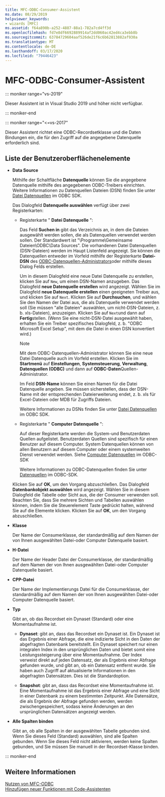```yaml
---
title: MFC-ODBC-Consumer-Assistent
ms.date: 08/29/2019
helpviewer_keywords:
- wizards [MFC]
ms.assetid: f64a890b-a252-4887-88a1-782a7cd4ff3d
ms.openlocfilehash: fd7e8df6692889914af2dd060ac42ed4ca3ebb8b
ms.sourcegitcommit: 63784729604aaf526de21f6c6b62813882af930a
ms.translationtype: MT
ms.contentlocale: de-DE
ms.lasthandoff: 03/17/2020
ms.locfileid: "79446423"
---
```

# <a name="mfc-odbc-consumer-wizard"></a>MFC-ODBC-Consumer-Assistent

::: moniker range="vs-2019"

Dieser Assistent ist in Visual Studio 2019 und höher nicht verfügbar.

::: moniker-end

::: moniker range="<=vs-2017"

Dieser Assistent richtet eine ODBC-Recordsetklasse und die Daten Bindungen ein, die für den Zugriff auf die angegebene Datenquelle erforderlich sind.

## <a name="uielement-list"></a>Liste der Benutzeroberflächenelemente

- **Data Source**

  Mithilfe der Schaltfläche **Datenquelle** können Sie die angegebene Datenquelle mithilfe des angegebenen ODBC-Treibers einrichten. Weitere Informationen zu Datenquellen Dateien (DSN) finden Sie unter [Datei Datenquellen](/sql/odbc/reference/file-data-sources) im ODBC SDK.

  Das Dialogfeld **Datenquelle auswählen** verfügt über zwei Registerkarten:

  - Registerkarte " **Datei Datenquelle** ":

     Das Feld **Suchen in** gibt das Verzeichnis an, in dem die Dateien ausgewählt werden sollen, die als Datenquellen verwendet werden sollen. Der Standardwert ist "\Programme\Gemeinsame Dateien\ODBC\Data Sources". Die vorhandenen Datei Datenquellen (DSN-Dateien) werden im Haupt Listenfeld angezeigt. Sie können die Datenquellen entweder im Vorfeld mithilfe der Registerkarte **Datei-DSN** des [ODBC-Datenquellen-Administrators](/sql/odbc/admin/odbc-data-source-administrator)oder mithilfe dieses Dialog Felds erstellen.

     Um in diesem Dialogfeld eine neue Datei Datenquelle zu erstellen, klicken Sie auf `New`, um einen DSN-Namen anzugeben. Das Dialogfeld **neue Datenquelle erstellen** wird angezeigt. Wählen Sie im Dialogfeld **neue Datenquelle erstellen** einen geeigneten Treiber aus, und klicken Sie auf `Next`. Klicken Sie auf **Durchsuchen**, und wählen Sie den Namen der Datei aus, die als Datenquelle verwendet werden soll (Sie müssen "alle Dateien" auswählen, um nicht-DSN-Dateien, z. b. xls-Dateien), anzuzeigen. Klicken Sie auf `Next`und dann auf **Fertig**stellen. (Wenn Sie eine nicht-DSN-Datei ausgewählt haben, erhalten Sie ein Treiber spezifisches Dialogfeld, z. b. "ODBC Microsoft Excel Setup", mit dem die Datei in einen DSN konvertiert wird.)

     > [!NOTE]
     > Mit dem ODBC-Datenquellen-Administrator können Sie eine neue Datei Datenquelle auch im Vorfeld erstellen. Klicken Sie im **Startmenü** auf **Einstellungen**, **Systemsteuerung**, **Verwaltung**, **Datenquellen (ODBC)** und dann auf **ODBC-Daten**Quellen-Administrator.

     Im Feld **DSN-Name** können Sie einen Namen für die Datei Datenquelle angeben. Sie müssen sicherstellen, dass der DSN-Name mit der entsprechenden Dateierweiterung endet, z. b. xls für Excel-Dateien oder MDB für Zugriffs Dateien.

     Weitere Informationen zu DSNs finden Sie unter [Datei Datenquellen](/sql/odbc/reference/file-data-sources) im ODBC SDK.

  - Registerkarte " **Computer Datenquelle** ":

     Auf dieser Registerkarte werden die System-und Benutzerdaten Quellen aufgelistet. Benutzerdaten Quellen sind spezifisch für einen Benutzer auf diesem Computer. System Datenquellen können von allen Benutzern auf diesem Computer oder einem systemweiten Dienst verwendet werden. Siehe [Computer Datenquellen](/sql/odbc/reference/machine-data-sources) im ODBC-SDK

     Weitere Informationen zu ODBC-Datenquellen finden Sie unter [Datenquellen](/sql/odbc/reference/data-sources) im ODBC-SDK.

  Klicken Sie auf **OK**, um den Vorgang abzuschließen. Das Dialogfeld **Datenbankobjekt auswählen** wird angezeigt. Wählen Sie in diesem Dialogfeld die Tabelle oder Sicht aus, die der Consumer verwenden soll. Beachten Sie, dass Sie mehrere Sichten und Tabellen auswählen können, indem Sie die Steuerelement Taste gedrückt halten, während Sie auf die Elemente klicken. Klicken Sie auf **OK**, um den Vorgang abzuschließen.

- **Klasse**

   Der Name der Consumerklasse, der standardmäßig auf dem Namen der von Ihnen ausgewählten Datei-oder Computer Datenquelle basiert.

- **H-Datei**

   Der Name der Header Datei der Consumerklasse, der standardmäßig auf dem Namen der von Ihnen ausgewählten Datei-oder Computer Datenquelle basiert.

- **CPP-Datei**

   Der Name der Implementierungs Datei für die Consumerklasse, der standardmäßig auf dem Namen der von Ihnen ausgewählten Datei-oder Computer Datenquelle basiert.

- **Typ**

   Gibt an, ob das Recordset ein Dynaset (Standard) oder eine Momentaufnahme ist.

   - **Dynaset**: gibt an, dass das Recordset ein Dynaset ist. Ein Dynaset ist das Ergebnis einer Abfrage, die eine indizierte Sicht in den Daten der abgefragten Datenbank bereitstellt. Ein Dynaset speichert nur einen integralen Index in den ursprünglichen Daten und bietet somit eine Leistungssteigerung über eine Momentaufnahme. Der Index verweist direkt auf jeden Datensatz, der als Ergebnis einer Abfrage gefunden wurde, und gibt an, ob ein Datensatz entfernt wurde. Sie haben auch Zugriff auf aktualisierte Informationen in den abgefragten Datensätzen. Dies ist die Standardoption.

   - **Snapshot**: gibt an, dass das Recordset eine Momentaufnahme ist. Eine Momentaufnahme ist das Ergebnis einer Abfrage und eine Sicht in einer Datenbank zu einem bestimmten Zeitpunkt. Alle Datensätze, die als Ergebnis der Abfrage gefunden werden, werden zwischengespeichert, sodass keine Änderungen an den ursprünglichen Datensätzen angezeigt werden.

- **Alle Spalten binden**

   Gibt an, ob alle Spalten in der ausgewählten Tabelle gebunden sind. Wenn Sie dieses Feld (Standard) auswählen, sind alle Spalten gebunden. Wenn Sie dieses Feld nicht aktivieren, werden keine Spalten gebunden, und Sie müssen Sie manuell in der Recordset-Klasse binden.

::: moniker-end

## <a name="see-also"></a>Weitere Informationen

[Nutzen von MFC-ODBC](../../mfc/reference/adding-an-mfc-odbc-consumer.md)<br/>
[Hinzufügen neuer Funktionen mit Code-Assistenten](../../ide/adding-functionality-with-code-wizards-cpp.md)

